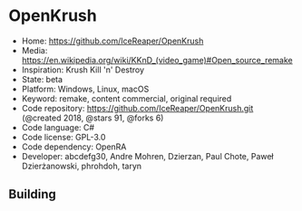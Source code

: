 # OpenKrush

- Home: https://github.com/IceReaper/OpenKrush
- Media: https://en.wikipedia.org/wiki/KKnD_(video_game)#Open_source_remake
- Inspiration: Krush Kill 'n' Destroy
- State: beta
- Platform: Windows, Linux, macOS
- Keyword: remake, content commercial, original required
- Code repository: https://github.com/IceReaper/OpenKrush.git (@created 2018, @stars 91, @forks 6)
- Code language: C#
- Code license: GPL-3.0
- Code dependency: OpenRA
- Developer: abcdefg30, Andre Mohren, Dzierzan, Paul Chote, Paweł Dzierżanowski, phrohdoh, taryn

## Building
